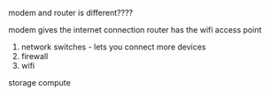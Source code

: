 
modem and router is different????

modem gives the internet connection
router has the wifi access point



1. network switches - lets you connect more devices 
2. firewall 
3. wifi

storage
compute


